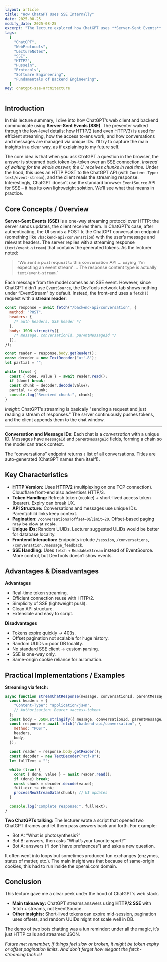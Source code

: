 ```yaml
---
layout: article
title: "How ChatGPT Uses SSE Internally"
date: 2025-08-25
modify_date: 2025-08-25
excerpt: "The lecture explored how ChatGPT uses **Server-Sent Events** (SSE) and modern HTTP protocols (HTTP/2, HTTP/3) to stream responses and manage conversation state. *It covers key details like message IDs linking conversation context, short-lived tokens and pagination, and even a fun demo of two ChatGPT instances talking to each other.*"
tags:
  [
    "ChatGPT",
    "WebProtocols",
    "LectureNotes",
    "SSE",
    "HTTP2",
    "Hussein",
    "Protocols",
    "Software Engineering",
    "Fundamentals of Backend Engineering",
  ]
key: chatgpt-sse-architecture
---
```


## Introduction

In this lecture summary, I dive into how ChatGPT’s web client and backend communicate using **Server-Sent Events (SSE)**. The presenter walked through the low-level details: how HTTP/2 (and even HTTP/3) is used for efficient streaming, how the access tokens work, and how conversations and messages are managed via unique IDs. I’ll try to capture the main insights in a clear way, as if explaining to my future self.

The core idea is that when you ask ChatGPT a question in the browser, the answer is streamed back token-by-token over an SSE connection. _Instead of waiting for the whole answer, the UI receives chunks in real time._ Under the hood, this uses an HTTP POST to the ChatGPT API (with `Content-Type: text/event-stream`), and the client reads the streaming response. Interestingly, ChatGPT doesn’t use the standard browser `EventSource` API for SSE – it has its own lightweight solution. We’ll see what that means in practice.

## Core Concepts / Overview

**Server-Sent Events (SSE)** is a one-way streaming protocol over HTTP: the server sends updates, the client receives them. In ChatGPT’s case, after authenticating, the UI sends a POST to the ChatGPT conversation endpoint (something like `/backend-api/conversation`) with the user’s message and relevant headers. The server replies with a streaming response (`text/event-stream`) that contains the generated tokens. As the lecturer noted:

> “We sent a post request to this conversation API … saying ‘I’m expecting an event stream’ … The response content type is actually `text/event-stream`.”

Each message from the model comes as an SSE event. However, since ChatGPT didn’t use `EventSource`, the DevTools network tab shows nothing under “EventStream” by default. Instead, the front-end uses a `fetch()` request with a **stream reader**:

```js
const response = await fetch("/backend-api/conversation", {
  method: "POST",
  headers: {
    /* auth headers, SSE header */
  },
  body: JSON.stringify({
    /* message, conversationId, parentMessageId */
  }),
});

const reader = response.body.getReader();
const decoder = new TextDecoder("utf-8");
let partial = "";

while (true) {
  const { done, value } = await reader.read();
  if (done) break;
  const chunk = decoder.decode(value);
  partial += chunk;
  console.log("Received chunk:", chunk);
}
```

_Insight:_ ChatGPT’s streaming is basically "sending a request and just reading a stream of responses." The server continuously pushes tokens, and the client appends them to the chat window.

---

**Conversation and Message IDs:** Each chat is a _conversation_ with a unique ID. Messages have `messageId` and `parentMessageId` fields, forming a chain so the model can track context.

The “conversations” endpoint returns a list of all conversations. Titles are auto-generated (ChatGPT names them itself!).

## Key Characteristics

- **HTTP Version:** Uses **HTTP/2** (multiplexing on one TCP connection). Cloudflare front-end also advertises HTTP/3.
- **Token Handling:** Refresh token (cookie) + short-lived access token (bearer). Expiry can break UX.
- **API Structure:** Conversations and messages use unique IDs. Parent/child links keep context.
- **Pagination:** `/conversations?offset=0&limit=20`. Offset-based paging may be slow at scale.
- **Unique IDs:** Random UUIDs. Lecturer suggested ULIDs would be better for database locality.
- **Frontend Interaction:** Endpoints include `/session`, `/conversations`, `/conversation`, `/message_feedback`.
- **SSE Handling:** Uses `fetch` + `ReadableStream` instead of EventSource. More control, but DevTools doesn’t show events.

## Advantages & Disadvantages

**Advantages**

- Real-time token streaming.
- Efficient connection reuse with HTTP/2.
- Simplicity of SSE (lightweight push).
- Clean API structure.
- Extensible and easy to script.

**Disadvantages**

- Tokens expire quickly → 403s.
- Offset pagination not scalable for huge history.
- Random UUIDs = poor DB locality.
- No standard SSE client → custom parsing.
- SSE is one-way only.
- Same-origin cookie reliance for automation.

## Practical Implementations / Examples

**Streaming via fetch:**

```js
async function streamChatResponse(message, conversationId, parentMessageId) {
  const headers = {
    "Content-Type": "application/json",
    // Authorization: Bearer <access-token>
  };
  const body = JSON.stringify({ message, conversationId, parentMessageId });
  const response = await fetch("/backend-api/conversation", {
    method: "POST",
    headers,
    body,
  });

  const reader = response.body.getReader();
  const decoder = new TextDecoder("utf-8");
  let fullText = "";

  while (true) {
    const { done, value } = await reader.read();
    if (done) break;
    const chunk = decoder.decode(value);
    fullText += chunk;
    processNewStreamData(chunk); // UI updates
  }

  console.log("Complete response:", fullText);
}
```

**Two ChatGPTs talking:**
The lecturer wrote a script that opened two ChatGPT iframes and let them pass answers back and forth. For example:

- Bot A: “What is photosynthesis?”
- Bot B: answers, then asks “What’s your favorite sport?”
- Bot A: answers (“I don’t have preferences”) and asks a new question.

It often went into loops but sometimes produced fun exchanges (enzymes, states of matter, etc.). The main insight was that because of same-origin cookies, this had to run inside the openai.com domain.

## Conclusion

This lecture gave me a clear peek under the hood of ChatGPT’s web stack.

- **Main takeaway:** ChatGPT streams answers using **HTTP/2 SSE** with fetch + streams, not EventSource.
- **Other insights:** Short-lived tokens can expire mid-session, pagination uses offsets, and random UUIDs might not scale well in DB.

The demo of two bots chatting was a fun reminder: under all the magic, it’s just HTTP calls and streamed JSON.

_Future me: remember, if things feel slow or broken, it might be token expiry or offset pagination limits. And don’t forget how elegant the fetch-streaming trick is!_

